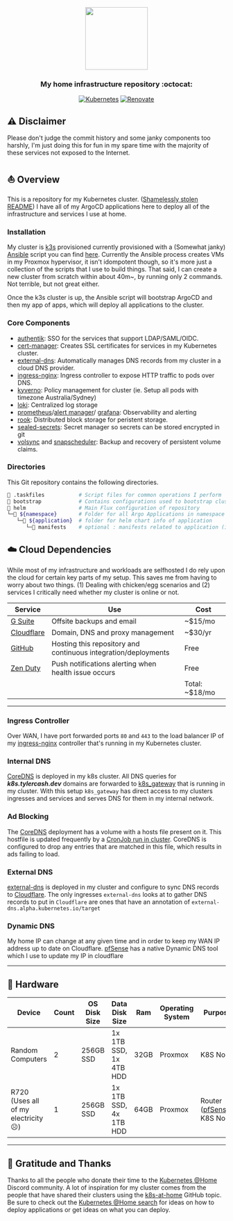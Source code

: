<div align="center">

<img src="https://camo.githubusercontent.com/5b298bf6b0596795602bd771c5bddbb963e83e0f/68747470733a2f2f692e696d6775722e636f6d2f7031527a586a512e706e67" align="center" width="144px" height="144px"/>

### My home infrastructure repository :octocat:

</div>

<div align="center">

[![Kubernetes](https://img.shields.io/badge/v1.24-blue?style=for-the-badge&logo=kubernetes&logoColor=white)](https://k3s.io/)
[![Renovate](https://img.shields.io/github/actions/workflow/status/onedr0p/home-ops/renovate.yaml?branch=main&label=&logo=renovatebot&style=for-the-badge&color=blue)](https://github.com/onedr0p/home-ops/actions/workflows/renovate.yaml)

</div>

## ⚠️ Disclaimer

Please don't judge the commit history and some janky components too harshly, I'm just doing this for fun in my spare time with the majority of these services not exposed to the Internet.

## ⛵ Overview

This is a repository for my Kubernetes cluster. ([Shamelessly stolen README](https://github.com/onedr0p/home-ops)) I have all of my ArgoCD applications here to deploy all of the infrastructure and services I use at home.

### Installation

My cluster is [k3s](https://k3s.io/) provisioned currently provisioned with a (Somewhat janky) [Ansible](https://www.ansible.com/) script you can find [here](https://github.com/Tyler-Cash/k3s-ansible). Currently the Ansible process creates VMs in my Proxmox hypervisor, it isn't idompotent though, so it's more just a collection of the scripts that I use to build things. That said, I can create a new cluster from scratch within about 40m~, by running only 2 commands. Not terrible, but not great either.

Once the k3s cluster is up, the Ansible script will bootstrap ArgoCD and then my app of apps, which will deploy all applications to the cluster.

### Core Components

- [authentik](https://goauthentik.io/): SSO for the services that support LDAP/SAML/OIDC.
- [cert-manager](https://cert-manager.io/docs/): Creates SSL certificates for services in my Kubernetes cluster.
- [external-dns](https://github.com/kubernetes-sigs/external-dns): Automatically manages DNS records from my cluster in a cloud DNS provider.
- [ingress-nginx](https://github.com/kubernetes/ingress-nginx/): Ingress controller to expose HTTP traffic to pods over DNS.
- [kyverno](https://kyverno.io/): Policy management for cluster (ie. Setup all pods with timezone Australia/Sydney)
- [loki](https://grafana.com/oss/loki/): Centralized log storage
- [prometheus](https://prometheus.io/)/[alert manager](https://prometheus.io/docs/alerting/latest/alertmanager/)/ [grafana](https://grafana.com/): Observability and alerting
- [rook](https://github.com/rook/rook): Distributed block storage for peristent storage.
- [sealed-secrets](https://sealed-secrets.netlify.app/): Secret manager so secrets can be stored encrypted in git 
- [volsync](https://github.com/backube/volsync) and [snapscheduler](https://github.com/backube/snapscheduler): Backup and recovery of persistent volume claims.

### Directories

This Git repository contains the following directories.

```sh
📁 .taskfiles           # Script files for common operations I perform
📁 bootstrap            # Contains configurations used to bootstrap cluster
📁 helm                 # Main Flux configuration of repository
└─📁 ${namespace}       # Folder for all Argo Applications in namespace
   └─📁 ${application}  # folder for helm chart info of application
      └─📁 manifests    # optional : manifests related to application (i.e. Secrets, ClusterPolicy, etc)
```

## ☁️ Cloud Dependencies

While most of my infrastructure and workloads are selfhosted I do rely upon the cloud for certain key parts of my setup. This saves me from having to worry about two things. (1) Dealing with chicken/egg scenarios and (2) services I critically need whether my cluster is online or not.

| Service                                                  | Use                                                                | Cost           |
|----------------------------------------------------------|--------------------------------------------------------------------|----------------|
| [G Suite](https://workspace.google.com/intl/en_au/)      | Offsite backups and email                                          | ~$15/mo        |
| [Cloudflare](https://www.cloudflare.com/)                | Domain, DNS and proxy management                                   | ~$30/yr        |
| [GitHub](https://github.com/)                            | Hosting this repository and continuous integration/deployments     | Free           |
| [Zen Duty](https://www.zenduty.com/)                     | Push notifications alerting when health issue occurs               | Free           |
|                                                          |                                                                    |Total: ~$18/mo  |

---

### Ingress Controller

Over WAN, I have port forwarded ports `80` and `443` to the load balancer IP of my [ingress-nginx](https://github.com/kubernetes/ingress-nginx) controller that's running in my Kubernetes cluster.

### Internal DNS

[CoreDNS](https://github.com/coredns/coredns) is deployed in my k8s cluster. All DNS queries for _**k8s.tylercash.dev**_ domains are forwarded to [k8s_gateway](https://github.com/ori-edge/k8s_gateway) that is running in my cluster. With this setup `k8s_gateway` has direct access to my clusters ingresses and services and serves DNS for them in my internal network.

### Ad Blocking

The [CoreDNS](https://github.com/coredns/coredns) deployment has a volume with a hosts file present on it. This hostfile is updated frequently by a [CronJob run in cluster](manifests/networking/adblock-updater/cron.yaml). CoreDNS is configured to drop any entries that are matched in this file, which results in ads failing to load.

### External DNS

[external-dns](https://github.com/kubernetes-sigs/external-dns) is deployed in my cluster and configure to sync DNS records to [Cloudflare](https://www.cloudflare.com/). The only ingresses `external-dns` looks at to gather DNS records to put in `Cloudflare` are ones that have an annotation of `external-dns.alpha.kubernetes.io/target`

### Dynamic DNS

My home IP can change at any given time and in order to keep my WAN IP address up to date on Cloudflare. [pfSense](https://www.pfsense.org/) has a native Dynamic DNS tool which I use to update my IP in cloudflare

---

## 🔧 Hardware

| Device                    | Count | OS Disk Size | Data Disk Size              | Ram  | Operating System | Purpose             |
|---------------------------|-------|--------------|-----------------------------|------|------------------|---------------------|
| Random Computers                          | 2     | 256GB SSD  | 1x 1TB SSD, 1x 4TB HDD       | 32GB | Proxmox         | K8S Node              |
| R720 (Uses all of my electricity ☹️)    | 1     | 256GB SSD  | 1x 1TB SSD, 4x 1TB HDD        | 64GB | Proxmox         | Router ([pfSense](https://www.pfsense.org/)), K8S Node              |

---

## 🤝 Gratitude and Thanks

Thanks to all the people who donate their time to the [Kubernetes @Home](https://discord.gg/k8s-at-home) Discord community. A lot of inspiration for my cluster comes from the people that have shared their clusters using the [k8s-at-home](https://github.com/topics/k8s-at-home) GitHub topic. Be sure to check out the [Kubernetes @Home search](https://nanne.dev/k8s-at-home-search/) for ideas on how to deploy applications or get ideas on what you can deploy.
